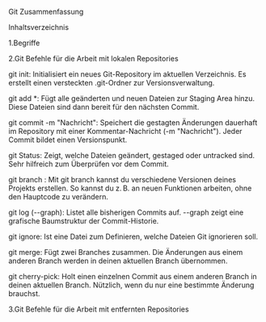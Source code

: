
Git Zusammenfassung

Inhaltsverzeichnis

1.Begriffe

2.Git Befehle für die Arbeit mit lokalen Repositories

git init:
Initialisiert ein neues Git-Repository im aktuellen Verzeichnis. Es erstellt einen versteckten .git-Ordner zur Versionsverwaltung.

git add *:
Fügt alle geänderten und neuen Dateien zur Staging Area hinzu. Diese Dateien sind dann bereit für den nächsten Commit.

git commit -m "Nachricht":
Speichert die gestagten Änderungen dauerhaft im Repository mit einer Kommentar-Nachricht (-m "Nachricht"). Jeder Commit bildet einen Versionspunkt.

git Status:
Zeigt, welche Dateien geändert, gestaged oder untracked sind. Sehr hilfreich zum Überprüfen vor dem Commit.

git branch <name>:
Mit git branch kannst du verschiedene Versionen deines Projekts erstellen. So kannst du z. B. an neuen Funktionen arbeiten, ohne den Hauptcode zu verändern.

git log (--graph):
Listet alle bisherigen Commits auf. --graph zeigt eine grafische Baumstruktur der Commit-Historie.

git ignore:
Ist eine Datei zum Definieren, welche Dateien Git ignorieren soll.

git merge:
Fügt zwei Branches zusammen. Die Änderungen aus einem anderen Branch werden in deinen aktuellen Branch übernommen.

git cherry-pick:
Holt einen einzelnen Commit aus einem anderen Branch in deinen aktuellen Branch. Nützlich, wenn du nur eine bestimmte Änderung brauchst.


3.Git Befehle für die Arbeit mit entfernten Repositories

